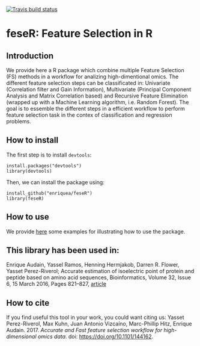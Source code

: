 [![Travis build status](https://travis-ci.org/enriquea/feseR.svg?branch=master)](https://travis-ci.org/enriquea/feseR)

# feseR: Feature Selection in R

## Introduction

We provide here a R package which combine multiple Feature Selection (FS) methods in a workflow for analizing high-dimentional omics. The different feature selection steps can be classificated in: Univariate (Correlation filter and Gain Information), Multivariate (Principal Component Analysis and Matrix Correlation based) and Recursive Feature Elimination (wrapped up with a Machine Learning algorithm, i.e. Random Forest). The goal is to essemble the different steps in a efficient workflow to perform feature selection task in the contex of classification and regression problems.

## How to install

The first step is to install `devtools`:  

    install.packages("devtools")
    library(devtools)
   
Then, we can install the package using: 

    install_github("enriquea/feseR")
    library(feseR)


## How to use

We provide [here](https://github.com/enriquea/feseR/blob/master/vignettes/feseR.pdf) some examples for illustrating how to use the package.

## This library has been used in:

Enrique Audain, Yassel Ramos, Henning Hermjakob, Darren R. Flower, Yasset Perez-Riverol; Accurate estimation of isoelectric point of protein and peptide based on amino acid sequences, Bioinformatics, Volume 32, Issue 6, 15 March 2016, Pages 821–827, [article](https://academic.oup.com/bioinformatics/article/32/6/821/1744386/Accurate-estimation-of-isoelectric-point-of)

## How to cite

If you find useful this tool in your work, you could want citing us:
Yasset Perez-Riverol, Max Kuhn, Juan Antonio Vizcaíno, Marc-Phillip Hitz, Enrique Audain. 2017. *Accurate and Fast feature selection workflow for high-dimensional omics data*. doi: https://doi.org/10.1101/144162.